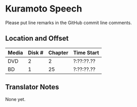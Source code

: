 # Kuramoto Speech

Please put line remarks in the GitHub commit line comments.

## Location and Offset

|Media|Disk #|Chapter|Time Start|
|---|--|--|---|
|DVD|2|2|?:??:??.??|
|BD|1|25|?:??:??.??|

## Translator Notes

None yet.